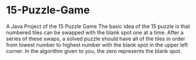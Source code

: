 # 15-Puzzle-Game
A Java Project of the 15 Puzzle Game
The basic idea of the 15 puzzle is that numbered tiles can be swapped with the blank
spot one at a time. After a series of these swaps, a solved puzzle should have all of the
tiles in order from lowest number to highest number with the blank spot in the upper left
corner. In the algorithm given to you, the zero represents the blank spot.
